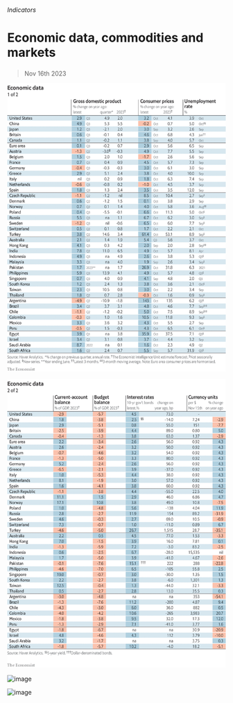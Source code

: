 ###### Indicators

# Economic data, commodities and markets 

#####  

> Nov 16th 2023 

![image](images/20231118_INT101.png) 


![image](images/20231118_INT102.png) 


![image](images/20231118_INT201.png) 


![image](images/20231118_INT401.png) 



